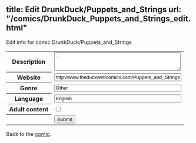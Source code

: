 title: Edit DrunkDuck/Puppets_and_Strings
url: "/comics/DrunkDuck_Puppets_and_Strings_edit.html"
---
Edit info for comic DrunkDuck/Puppets_and_Strings

<form name="comic" action="http://gaepostmail.appspot.com/comic/" method="post">
<table class="comicinfo">
<tr>
<th>Description</th><td><textarea name="description" cols="40" rows="3">-</textarea></td>
</tr>
<tr>
<th>Website</th><td><input type="text" name="url" value="http://www.theduckwebcomics.com/Puppets_and_Strings/" size="40"/></td>
</tr>
<tr>
<th>Genre</th><td><input type="text" name="genre" value="Other" size="40"/></td>
</tr>
<tr>
<th>Language</th><td><input type="text" name="language" value="English" size="40"/></td>
</tr>
<tr>
<th>Adult content</th><td><input type="checkbox" name="adult" value="adult" /></td>
</tr>
<tr>
<th></th><td>
<input type="hidden" name="comic" value="DrunkDuck_Puppets_and_Strings" />
<input type="submit" name="submit" value="Submit" />
</td>
</tr>
</table>
</form>

Back to the [comic](DrunkDuck_Puppets_and_Strings.html).
